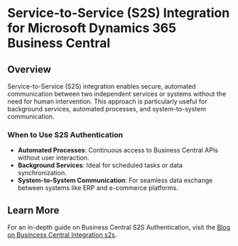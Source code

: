 # Service-to-Service (S2S) Integration for Microsoft Dynamics 365 Business Central

## Overview

Service-to-Service (S2S) integration enables secure, automated communication between two independent services or systems without the need for human intervention. This approach is particularly useful for background services, automated processes, and system-to-system communication.

### When to Use S2S Authentication

- **Automated Processes**: Continuous access to Business Central APIs without user interaction.
- **Background Services**: Ideal for scheduled tasks or data synchronization.
- **System-to-System Communication**: For seamless data exchange between systems like ERP and e-commerce platforms.

## Learn More

For an in-depth guide on Business Central S2S Authentication, visit the [Blog on Busincess Central Integration s2s](https://satvasolutions.com/blog/guide-on-business-central-service-to-service-authentication).
